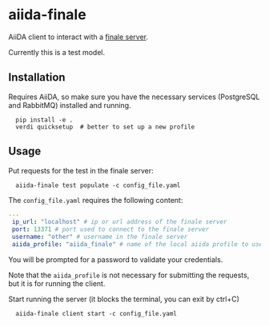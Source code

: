 # aiida-finale

AiiDA client to interact with a [finale server](https://github.com/BIG-MAP/finale).

Currently this is a test model.

## Installation

Requires AiiDA, so make sure you have the necessary services (PostgreSQL and RabbitMQ) installed and running.

```shell
  pip install -e .
  verdi quicksetup  # better to set up a new profile
```

## Usage

Put requests for the test in the finale server:

```shell
  aiida-finale test populate -c config_file.yaml
```

The `config_file.yaml` requires the following content:

```yaml
---
 ip_url: "localhost" # ip or url address of the finale server
 port: 13371 # port used to connect to the finale server
 username: "other" # username in the finale server
 aiida_profile: "aiida_finale" # name of the local aiida profile to use for running the calculations
```

You will be prompted for a password to validate your credentials.

Note that the `aiida_profile` is not necessary for submitting the requests, but it is for running the client.

Start running the server (it blocks the terminal, you can exit by ctrl+C)

```shell
  aiida-finale client start -c config_file.yaml
```

